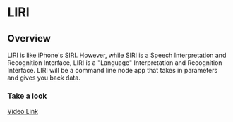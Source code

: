 # LIRI

## Overview

LIRI is like iPhone's SIRI. However, while SIRI is a Speech Interpretation and Recognition Interface, 
LIRI is a "Language" Interpretation and Recognition Interface. 
LIRI will be a command line node app that takes in parameters and gives you back data.


### Take a look

[Video Link](https://drive.google.com/file/d/1J7f9-xgckRSCOWJ6wfc7D8__Xfu8X2T0/view?usp=sharing)